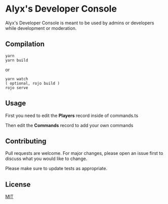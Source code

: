 # Alyx's Developer Console

Alyx's Developer Console is meant to be used by admins or developers while development or moderation.

## Compilation

```shell
yarn
yarn build
```

or

```shell
yarn watch
( optional, rojo build )
rojo serve
```

## Usage

First you need to edit the **Players** record inside of commands.ts

Then edit the **Commands** record to add your own commands

## Contributing

Pull requests are welcome. For major changes, please open an issue first
to discuss what you would like to change.

Please make sure to update tests as appropriate.

## License

[MIT](https://choosealicense.com/licenses/mit/)
